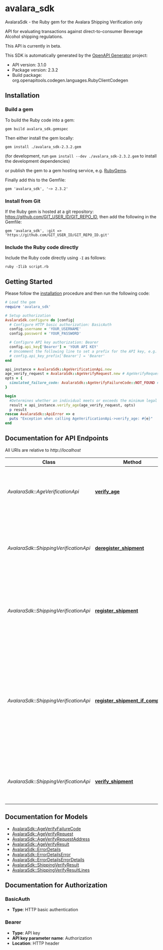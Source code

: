 # avalara_sdk

AvalaraSdk - the Ruby gem for the Avalara Shipping Verification only

API for evaluating transactions against direct-to-consumer Beverage Alcohol shipping regulations.

This API is currently in beta.


This SDK is automatically generated by the [OpenAPI Generator](https://openapi-generator.tech) project:

- API version: 3.1.0
- Package version: 2.3.2
- Build package: org.openapitools.codegen.languages.RubyClientCodegen

## Installation

### Build a gem

To build the Ruby code into a gem:

```shell
gem build avalara_sdk.gemspec
```

Then either install the gem locally:

```shell
gem install ./avalara_sdk-2.3.2.gem
```

(for development, run `gem install --dev ./avalara_sdk-2.3.2.gem` to install the development dependencies)

or publish the gem to a gem hosting service, e.g. [RubyGems](https://rubygems.org/).

Finally add this to the Gemfile:

    gem 'avalara_sdk', '~> 2.3.2'

### Install from Git

If the Ruby gem is hosted at a git repository: https://github.com/GIT_USER_ID/GIT_REPO_ID, then add the following in the Gemfile:

    gem 'avalara_sdk', :git => 'https://github.com/GIT_USER_ID/GIT_REPO_ID.git'

### Include the Ruby code directly

Include the Ruby code directly using `-I` as follows:

```shell
ruby -Ilib script.rb
```

## Getting Started

Please follow the [installation](#installation) procedure and then run the following code:

```ruby
# Load the gem
require 'avalara_sdk'

# Setup authorization
AvalaraSdk.configure do |config|
  # Configure HTTP basic authorization: BasicAuth
  config.username = 'YOUR_USERNAME'
  config.password = 'YOUR_PASSWORD'

  # Configure API key authorization: Bearer
  config.api_key['Bearer'] = 'YOUR API KEY'
  # Uncomment the following line to set a prefix for the API key, e.g. 'Bearer' (defaults to nil)
  # config.api_key_prefix['Bearer'] = 'Bearer'
end

api_instance = AvalaraSdk::AgeVerificationApi.new
age_verify_request = AvalaraSdk::AgeVerifyRequest.new # AgeVerifyRequest | Information about the individual whose age is being verified.
opts = {
  simulated_failure_code: AvalaraSdk::AgeVerifyFailureCode::NOT_FOUND # AgeVerifyFailureCode | (Optional) The failure code included in the simulated response of the endpoint. Note that this endpoint is only available in Sandbox for testing purposes.
}

begin
  #Determines whether an individual meets or exceeds the minimum legal drinking age.
  result = api_instance.verify_age(age_verify_request, opts)
  p result
rescue AvalaraSdk::ApiError => e
  puts "Exception when calling AgeVerificationApi->verify_age: #{e}"
end

```

## Documentation for API Endpoints

All URIs are relative to *http://localhost*

Class | Method | HTTP request | Description
------------ | ------------- | ------------- | -------------
*AvalaraSdk::AgeVerificationApi* | [**verify_age**](docs/AgeVerificationApi.md#verify_age) | **POST** /api/v2/ageverification/verify | Determines whether an individual meets or exceeds the minimum legal drinking age.
*AvalaraSdk::ShippingVerificationApi* | [**deregister_shipment**](docs/ShippingVerificationApi.md#deregister_shipment) | **DELETE** /api/v2/companies/{companyCode}/transactions/{transactionCode}/shipment/registration | Removes the transaction from consideration when evaluating regulations that span multiple transactions.
*AvalaraSdk::ShippingVerificationApi* | [**register_shipment**](docs/ShippingVerificationApi.md#register_shipment) | **PUT** /api/v2/companies/{companyCode}/transactions/{transactionCode}/shipment/registration | Registers the transaction so that it may be included when evaluating regulations that span multiple transactions.
*AvalaraSdk::ShippingVerificationApi* | [**register_shipment_if_compliant**](docs/ShippingVerificationApi.md#register_shipment_if_compliant) | **PUT** /api/v2/companies/{companyCode}/transactions/{transactionCode}/shipment/registerIfCompliant | Evaluates a transaction against a set of direct-to-consumer shipping regulations and, if compliant, registers the transaction so that it may be included when evaluating regulations that span multiple transactions.
*AvalaraSdk::ShippingVerificationApi* | [**verify_shipment**](docs/ShippingVerificationApi.md#verify_shipment) | **GET** /api/v2/companies/{companyCode}/transactions/{transactionCode}/shipment/verify | Evaluates a transaction against a set of direct-to-consumer shipping regulations.


## Documentation for Models

 - [AvalaraSdk::AgeVerifyFailureCode](docs/AgeVerifyFailureCode.md)
 - [AvalaraSdk::AgeVerifyRequest](docs/AgeVerifyRequest.md)
 - [AvalaraSdk::AgeVerifyRequestAddress](docs/AgeVerifyRequestAddress.md)
 - [AvalaraSdk::AgeVerifyResult](docs/AgeVerifyResult.md)
 - [AvalaraSdk::ErrorDetails](docs/ErrorDetails.md)
 - [AvalaraSdk::ErrorDetailsError](docs/ErrorDetailsError.md)
 - [AvalaraSdk::ErrorDetailsErrorDetails](docs/ErrorDetailsErrorDetails.md)
 - [AvalaraSdk::ShippingVerifyResult](docs/ShippingVerifyResult.md)
 - [AvalaraSdk::ShippingVerifyResultLines](docs/ShippingVerifyResultLines.md)


## Documentation for Authorization


### BasicAuth

- **Type**: HTTP basic authentication

### Bearer


- **Type**: API key
- **API key parameter name**: Authorization
- **Location**: HTTP header

